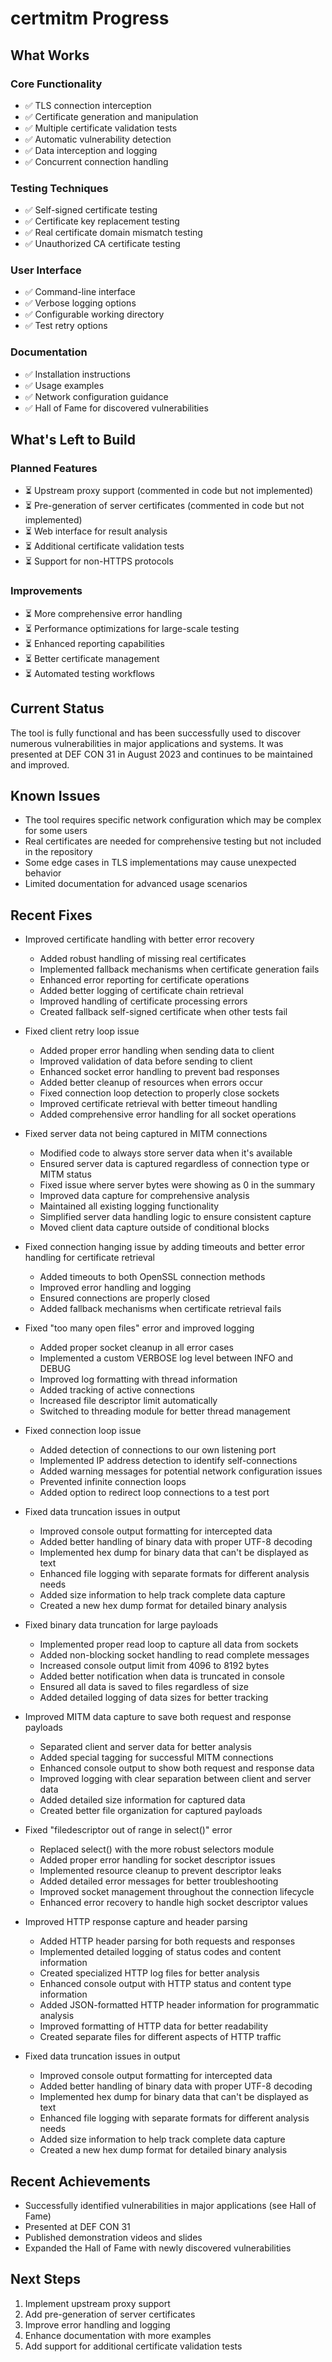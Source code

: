 # certmitm Progress

## What Works

### Core Functionality
- ✅ TLS connection interception
- ✅ Certificate generation and manipulation
- ✅ Multiple certificate validation tests
- ✅ Automatic vulnerability detection
- ✅ Data interception and logging
- ✅ Concurrent connection handling

### Testing Techniques
- ✅ Self-signed certificate testing
- ✅ Certificate key replacement testing
- ✅ Real certificate domain mismatch testing
- ✅ Unauthorized CA certificate testing

### User Interface
- ✅ Command-line interface
- ✅ Verbose logging options
- ✅ Configurable working directory
- ✅ Test retry options

### Documentation
- ✅ Installation instructions
- ✅ Usage examples
- ✅ Network configuration guidance
- ✅ Hall of Fame for discovered vulnerabilities

## What's Left to Build

### Planned Features
- ⏳ Upstream proxy support (commented in code but not implemented)
- ⏳ Pre-generation of server certificates (commented in code but not implemented)
- ⏳ Web interface for result analysis
- ⏳ Additional certificate validation tests
- ⏳ Support for non-HTTPS protocols

### Improvements
- ⏳ More comprehensive error handling
- ⏳ Performance optimizations for large-scale testing
- ⏳ Enhanced reporting capabilities
- ⏳ Better certificate management
- ⏳ Automated testing workflows

## Current Status
The tool is fully functional and has been successfully used to discover numerous vulnerabilities in major applications and systems. It was presented at DEF CON 31 in August 2023 and continues to be maintained and improved.

## Known Issues
- The tool requires specific network configuration which may be complex for some users
- Real certificates are needed for comprehensive testing but not included in the repository
- Some edge cases in TLS implementations may cause unexpected behavior
- Limited documentation for advanced usage scenarios

## Recent Fixes
- Improved certificate handling with better error recovery
  - Added robust handling of missing real certificates
  - Implemented fallback mechanisms when certificate generation fails
  - Enhanced error reporting for certificate operations
  - Added better logging of certificate chain retrieval
  - Improved handling of certificate processing errors
  - Created fallback self-signed certificate when other tests fail

- Fixed client retry loop issue
  - Added proper error handling when sending data to client
  - Improved validation of data before sending to client
  - Enhanced socket error handling to prevent bad responses
  - Added better cleanup of resources when errors occur
  - Fixed connection loop detection to properly close sockets
  - Improved certificate retrieval with better timeout handling
  - Added comprehensive error handling for all socket operations

- Fixed server data not being captured in MITM connections
  - Modified code to always store server data when it's available
  - Ensured server data is captured regardless of connection type or MITM status
  - Fixed issue where server bytes were showing as 0 in the summary
  - Improved data capture for comprehensive analysis
  - Maintained all existing logging functionality
  - Simplified server data handling logic to ensure consistent capture
  - Moved client data capture outside of conditional blocks

- Fixed connection hanging issue by adding timeouts and better error handling for certificate retrieval
  - Added timeouts to both OpenSSL connection methods
  - Improved error handling and logging
  - Ensured connections are properly closed
  - Added fallback mechanisms when certificate retrieval fails

- Fixed "too many open files" error and improved logging
  - Added proper socket cleanup in all error cases
  - Implemented a custom VERBOSE log level between INFO and DEBUG
  - Improved log formatting with thread information
  - Added tracking of active connections
  - Increased file descriptor limit automatically
  - Switched to threading module for better thread management

- Fixed connection loop issue
  - Added detection of connections to our own listening port
  - Implemented IP address detection to identify self-connections
  - Added warning messages for potential network configuration issues
  - Prevented infinite connection loops
  - Added option to redirect loop connections to a test port

- Fixed data truncation issues in output
  - Improved console output formatting for intercepted data
  - Added better handling of binary data with proper UTF-8 decoding
  - Implemented hex dump for binary data that can't be displayed as text
  - Enhanced file logging with separate formats for different analysis needs
  - Added size information to help track complete data capture
  - Created a new hex dump format for detailed binary analysis
  
- Fixed binary data truncation for large payloads
  - Implemented proper read loop to capture all data from sockets
  - Added non-blocking socket handling to read complete messages
  - Increased console output limit from 4096 to 8192 bytes
  - Added better notification when data is truncated in console
  - Ensured all data is saved to files regardless of size
  - Added detailed logging of data sizes for better tracking
  
- Improved MITM data capture to save both request and response payloads
  - Separated client and server data for better analysis
  - Added special tagging for successful MITM connections
  - Enhanced console output to show both request and response data
  - Improved logging with clear separation between client and server data
  - Added detailed size information for captured data
  - Created better file organization for captured payloads
  
- Fixed "filedescriptor out of range in select()" error
  - Replaced select() with the more robust selectors module
  - Added proper error handling for socket descriptor issues
  - Implemented resource cleanup to prevent descriptor leaks
  - Added detailed error messages for better troubleshooting
  - Improved socket management throughout the connection lifecycle
  - Enhanced error recovery to handle high socket descriptor values
  
- Improved HTTP response capture and header parsing
  - Added HTTP header parsing for both requests and responses
  - Implemented detailed logging of status codes and content information
  - Created specialized HTTP log files for better analysis
  - Enhanced console output with HTTP status and content type information
  - Added JSON-formatted HTTP header information for programmatic analysis
  - Improved formatting of HTTP data for better readability
  - Created separate files for different aspects of HTTP traffic

- Fixed data truncation issues in output
  - Improved console output formatting for intercepted data
  - Added better handling of binary data with proper UTF-8 decoding
  - Implemented hex dump for binary data that can't be displayed as text
  - Enhanced file logging with separate formats for different analysis needs
  - Added size information to help track complete data capture
  - Created a new hex dump format for detailed binary analysis

## Recent Achievements
- Successfully identified vulnerabilities in major applications (see Hall of Fame)
- Presented at DEF CON 31
- Published demonstration videos and slides
- Expanded the Hall of Fame with newly discovered vulnerabilities

## Next Steps
1. Implement upstream proxy support
2. Add pre-generation of server certificates
3. Improve error handling and logging
4. Enhance documentation with more examples
5. Add support for additional certificate validation tests